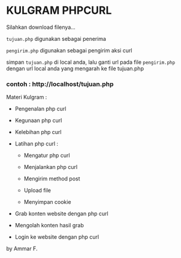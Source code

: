 # KULGRAM PHPCURL

Silahkan download filenya...

`tujuan.php` digunakan sebagai penerima

`pengirim.php` digunakan sebagai pengirim aksi curl



simpan `tujuan.php` di local anda,
lalu ganti url pada file `pengirim.php` dengan url local anda yang mengarah ke file tujuan.php


### contoh : http://localhost/tujuan.php





Materi Kulgram : 

- Pengenalan php curl
- Kegunaan php curl
- Kelebihan php curl

- Latihan php curl :

	- Mengatur php curl

	- Menjalankan php curl

	- Mengirim method post

	- Upload file

	- Menyimpan cookie

- Grab konten website dengan php curl
- Mengolah konten hasil grab
- Login ke website dengan php curl













by Ammar F.